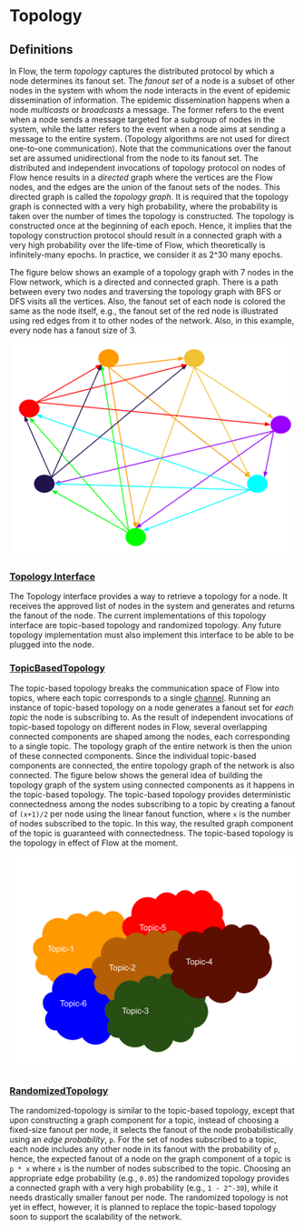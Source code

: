 # Topology

## Definitions

In Flow, the term _topology_ captures the distributed protocol by which a node determines its fanout set. The _fanout set_ of a node is a subset of
other nodes in the system with whom the node interacts in the event of epidemic dissemination of information. The epidemic dissemination happens when a
node _multicasts_ or _broadcasts_ a message. The former refers to the event when a node sends a message targeted for a subgroup of nodes in the
system, while the latter refers to the event when a node aims at sending a message to the entire system. (Topology algorithms are not used for direct one-to-one communication). Note that the communications over the fanout
set are assumed unidirectional from the node to its fanout set. The distributed and independent invocations of topology protocol on nodes of Flow
hence results in a _directed_ graph where the vertices are the Flow nodes, and the edges are the union of the fanout sets of the nodes. This directed 
graph is
called the _topology graph_. It is required that the topology graph is connected with a very high probability, where the probability is taken over the
number of times the topology is constructed. The topology is constructed once at the beginning of each epoch. Hence, it implies that the topology
construction protocol should result in a connected graph with a very high probability over the life-time of Flow, which theoretically is
infinitely-many epochs. In practice, we consider it as 2^30 many epochs. 

The figure below shows an example of a topology graph with 7 nodes in the Flow network, which is a directed and connected graph. There is a path 
between
every two nodes and traversing the topology graph with BFS or DFS visits all the vertices. Also, the fanout set of each node is colored the same as
the node itself, e.g., the fanout set of the red node is illustrated using red edges from it to other nodes of the network. Also, in this example,
every node has a fanout size of 3.

<p align="center">
  <img src="topology.svg" alt="drawing" width="500"/>
</p>

### [Topology Interface](../../network/topology.go)

The Topology interface provides a way to retrieve a topology for a node. It receives the approved list of nodes in the system and generates and returns the fanout of the
node. The current implementations of this topology interface are topic-based topology and randomized topology. Any future topology implementation must also implement this interface to be able to be plugged into the node.

### [TopicBasedTopology](../../network/topology/topicBasedTopology.go)

The topic-based topology breaks the communication space of Flow into topics, where each topic corresponds to a
single [channel](../../engine/channels.go). Running an instance of topic-based topology on a node generates a fanout set for _each topic_ the node is
subscribing to. As the result of independent invocations of topic-based topology on different nodes in Flow, several overlapping connected components
are shaped among the nodes, each corresponding to a single topic. The topology graph of the entire network is then the union of these connected
components. Since the individual topic-based components are connected, the entire topology graph of the network is also connected. The figure below
shows the general idea of building the topology graph of the system using connected components as it happens in the topic-based topology. The
topic-based topology provides deterministic connectedness among the nodes subscribing to a topic by creating a fanout of `(x+1)/2` per node using the
linear fanout function, where `x` is the number of nodes subscribed to the topic. In this way, the resulted graph component of the topic is guaranteed
with connectedness. The topic-based topology is the topology in effect of Flow at the moment. 

<p align="center">
  <img src="topicBasedTopology.svg" alt="drawing" width="600"/>
</p>

### [RandomizedTopology](../../network/topology/randomizedTopology.go)

The randomized-topology is similar to the topic-based topology, except that upon constructing a graph component for a topic, instead of choosing a 
fixed-size fanout per node, it selects the fanout of the node probabilistically using an _edge probability_, `p`. 
For the set of nodes subscribed to a topic, each node includes any other node in its fanout with the probability of `p`, hence, the expected fanout of 
a node on the graph component of a topic is `p * x` where `x` is the number of nodes subscribed to the topic. Choosing an appropriate edge probability 
(e.g., `0.05`) the randomized topology provides a connected graph with a very high probability (e.g., `1 - 2^-30`), while it needs drastically 
smaller fanout per node. The randomized topology is not yet in effect, however, it is planned to replace the topic-based topology soon to support the 
scalability of the network. 
